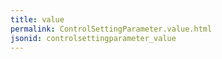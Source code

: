 ```yaml
---
title: value
permalink: ControlSettingParameter.value.html
jsonid: controlsettingparameter_value
---
```

